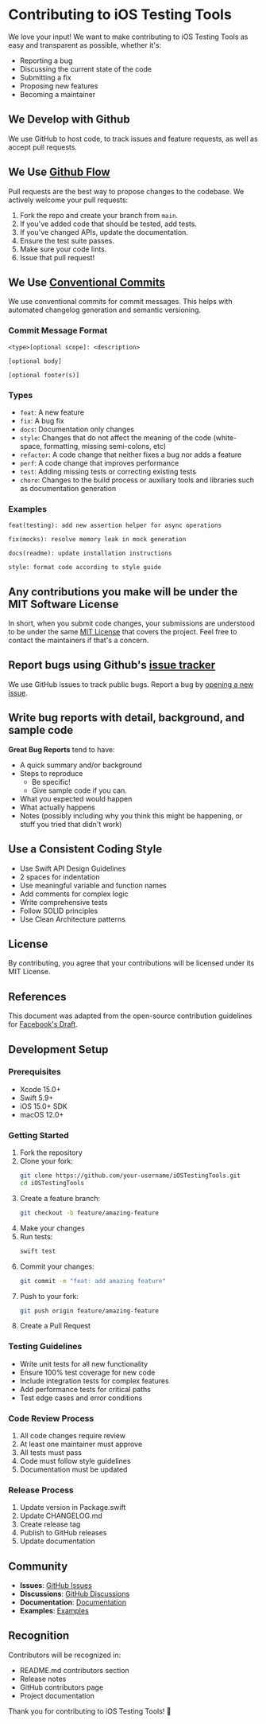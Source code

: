 # Contributing to iOS Testing Tools

We love your input! We want to make contributing to iOS Testing Tools as easy and transparent as possible, whether it's:

- Reporting a bug
- Discussing the current state of the code
- Submitting a fix
- Proposing new features
- Becoming a maintainer

## We Develop with Github

We use GitHub to host code, to track issues and feature requests, as well as accept pull requests.

## We Use [Github Flow](https://guides.github.com/introduction/flow/)

Pull requests are the best way to propose changes to the codebase. We actively welcome your pull requests:

1. Fork the repo and create your branch from `main`.
2. If you've added code that should be tested, add tests.
3. If you've changed APIs, update the documentation.
4. Ensure the test suite passes.
5. Make sure your code lints.
6. Issue that pull request!

## We Use [Conventional Commits](https://www.conventionalcommits.org/)

We use conventional commits for commit messages. This helps with automated changelog generation and semantic versioning.

### Commit Message Format

```
<type>[optional scope]: <description>

[optional body]

[optional footer(s)]
```

### Types

- `feat`: A new feature
- `fix`: A bug fix
- `docs`: Documentation only changes
- `style`: Changes that do not affect the meaning of the code (white-space, formatting, missing semi-colons, etc)
- `refactor`: A code change that neither fixes a bug nor adds a feature
- `perf`: A code change that improves performance
- `test`: Adding missing tests or correcting existing tests
- `chore`: Changes to the build process or auxiliary tools and libraries such as documentation generation

### Examples

```
feat(testing): add new assertion helper for async operations

fix(mocks): resolve memory leak in mock generation

docs(readme): update installation instructions

style: format code according to style guide
```

## Any contributions you make will be under the MIT Software License

In short, when you submit code changes, your submissions are understood to be under the same [MIT License](https://choosealicense.com/licenses/mit/) that covers the project. Feel free to contact the maintainers if that's a concern.

## Report bugs using Github's [issue tracker](https://github.com/muhittincamdali/iOSTestingTools/issues)

We use GitHub issues to track public bugs. Report a bug by [opening a new issue](https://github.com/muhittincamdali/iOSTestingTools/issues/new).

## Write bug reports with detail, background, and sample code

**Great Bug Reports** tend to have:

- A quick summary and/or background
- Steps to reproduce
  - Be specific!
  - Give sample code if you can.
- What you expected would happen
- What actually happens
- Notes (possibly including why you think this might be happening, or stuff you tried that didn't work)

## Use a Consistent Coding Style

* Use Swift API Design Guidelines
* 2 spaces for indentation
* Use meaningful variable and function names
* Add comments for complex logic
* Write comprehensive tests
* Follow SOLID principles
* Use Clean Architecture patterns

## License

By contributing, you agree that your contributions will be licensed under its MIT License.

## References

This document was adapted from the open-source contribution guidelines for [Facebook's Draft](https://github.com/facebook/draft-js/blob/a9316a723f9e918afde44dea68b5f9f39b7d9b00/CONTRIBUTING.md).

## Development Setup

### Prerequisites

- Xcode 15.0+
- Swift 5.9+
- iOS 15.0+ SDK
- macOS 12.0+

### Getting Started

1. Fork the repository
2. Clone your fork:
   ```bash
   git clone https://github.com/your-username/iOSTestingTools.git
   cd iOSTestingTools
   ```
3. Create a feature branch:
   ```bash
   git checkout -b feature/amazing-feature
   ```
4. Make your changes
5. Run tests:
   ```bash
   swift test
   ```
6. Commit your changes:
   ```bash
   git commit -m "feat: add amazing feature"
   ```
7. Push to your fork:
   ```bash
   git push origin feature/amazing-feature
   ```
8. Create a Pull Request

### Testing Guidelines

- Write unit tests for all new functionality
- Ensure 100% test coverage for new code
- Include integration tests for complex features
- Add performance tests for critical paths
- Test edge cases and error conditions

### Code Review Process

1. All code changes require review
2. At least one maintainer must approve
3. All tests must pass
4. Code must follow style guidelines
5. Documentation must be updated

### Release Process

1. Update version in Package.swift
2. Update CHANGELOG.md
3. Create release tag
4. Publish to GitHub releases
5. Update documentation

## Community

- **Issues**: [GitHub Issues](https://github.com/muhittincamdali/iOSTestingTools/issues)
- **Discussions**: [GitHub Discussions](https://github.com/muhittincamdali/iOSTestingTools/discussions)
- **Documentation**: [Documentation](Documentation/)
- **Examples**: [Examples](Examples/)

## Recognition

Contributors will be recognized in:
- README.md contributors section
- Release notes
- GitHub contributors page
- Project documentation

Thank you for contributing to iOS Testing Tools! 🚀 